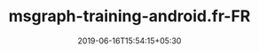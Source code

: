 ---
title: "msgraph-training-android.fr-FR"
date: 2019-06-16T15:54:15+05:30
type: "organisations"
org_name: "Microsoft Graph"
repo_desc: "NA"
repo_link: https://github.com/microsoftgraph/msgraph-training-android.fr-FR
---